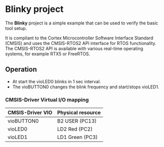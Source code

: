 # Blinky project

The **Blinky** project is a simple example that can be used to verify the
basic tool setup.

It is compliant to the Cortex Microcontroller Software Interface Standard (CMSIS)
and uses the CMSIS-RTOS2 API interface for RTOS functionality. The CMSIS-RTOS2 API
is available with various real-time operating systems, for example RTX5 or FreeRTOS.

## Operation

- At start the vioLED0 blinks in 1 sec interval.
- The vioBUTTON0 changes the blink frequency and start/stops vioLED1.

### CMSIS-Driver Virtual I/O mapping

| CMSIS-Driver VIO  | Physical resource
|:------------------|:-------------------------------
| vioBUTTON0        | B2 USER   (PC13)
| vioLED0           | LD2 Red   (PC2)
| vioLED1           | LD1 Green (PC3)
